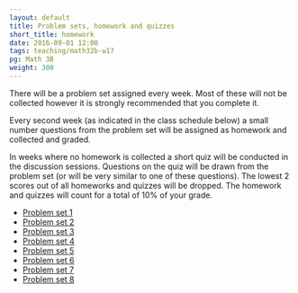 ```yaml
---
layout: default
title: Problem sets, homework and quizzes
short_title: homework
date: 2016-09-01 12:00
tags: teaching/math32b-w17
pg: Math 3B
weight: 300
---
```


There will be a problem set assigned every week. Most of these will not be collected however it is strongly recommended that you complete it.

Every second week (as indicated in the class schedule below) a small number questions from the problem set will be assigned as homework and collected and graded. 

In weeks where no homework is collected a short quiz will be conducted in the discussion sessions. Questions on the quiz will be drawn from the problem set (or will be very similar to one of these questions). The lowest 2 scores out of all homeworks and quizzes will be dropped. The homework and quizzes will count for a total of 10% of your grade.

- [Problem set 1][ps1]
- [Problem set 2][ps2]
- [Problem set 3][ps3]
- [Problem set 4][ps4]
- [Problem set 5][ps5]
- [Problem set 6][ps6]
- [Problem set 7][ps7]
- [Problem set 8][ps8]

[ps1]: ps/ps1.pdf
[ps2]: ps/ps2.pdf
[ps3]: ps/ps3.pdf
[ps4]: ps/ps4.pdf
[ps5]: ps/ps5.pdf
[ps6]: ps/ps6.pdf
[ps7]: ps/ps7.pdf
[ps8]: ps/ps8.pdf
[ps9]: ps/ps9.pdf
